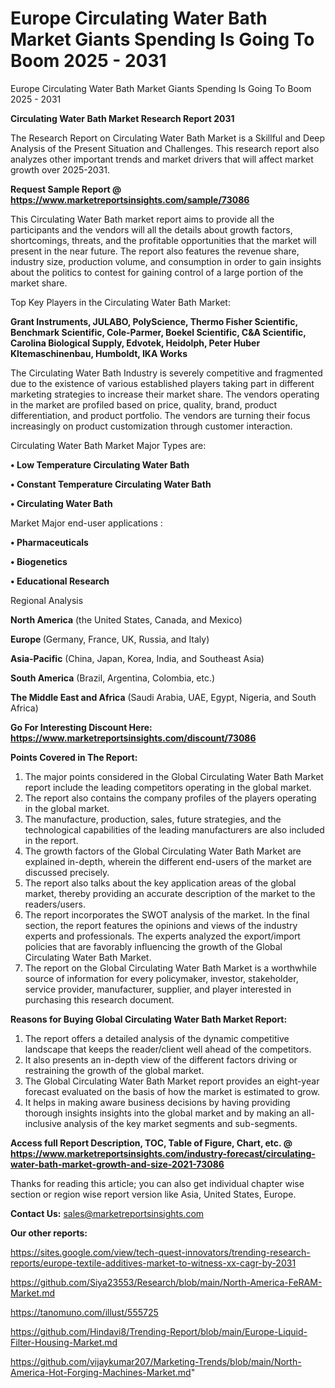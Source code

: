 # Europe Circulating Water Bath Market Giants Spending Is Going To Boom 2025 - 2031
Europe Circulating Water Bath Market Giants Spending Is Going To Boom 2025 - 2031

<strong>Circulating Water Bath Market Research Report 2031</strong>

The Research Report on Circulating Water Bath Market is a Skillful and Deep Analysis of the Present Situation and Challenges. This research report also analyzes other important trends and market drivers that will affect market growth over 2025-2031.

<strong>Request Sample Report @ <a href=https://www.marketreportsinsights.com/sample/73086>https://www.marketreportsinsights.com/sample/73086</a></strong>

This Circulating Water Bath market report aims to provide all the participants and the vendors will all the details about growth factors, shortcomings, threats, and the profitable opportunities that the market will present in the near future. The report also features the revenue share, industry size, production volume, and consumption in order to gain insights about the politics to contest for gaining control of a large portion of the market share.

Top Key Players in the Circulating Water Bath Market:

<strong>Grant Instruments, JULABO, PolyScience, Thermo Fisher Scientific, Benchmark Scientific, Cole-Parmer, Boekel Scientific, C&A Scientific, Carolina Biological Supply, Edvotek, Heidolph, Peter Huber Kltemaschinenbau, Humboldt, IKA Works</strong>

The Circulating Water Bath Industry is severely competitive and fragmented due to the existence of various established players taking part in different marketing strategies to increase their market share. The vendors operating in the market are profiled based on price, quality, brand, product differentiation, and product portfolio. The vendors are turning their focus increasingly on product customization through customer interaction.

Circulating Water Bath Market Major Types are:

<strong>• Low Temperature Circulating Water Bath

• Constant Temperature Circulating Water Bath

• Circulating Water Bath</strong>

Market Major end-user applications :

<strong>• Pharmaceuticals

• Biogenetics

• Educational Research</strong>

Regional Analysis

</u><strong><b>North America</b></strong> (the United States, Canada, and Mexico)

<strong><b>Europe </b></strong>(Germany, France, UK, Russia, and Italy)

<strong><b>Asia-Pacific</b></strong> (China, Japan, Korea, India, and Southeast Asia)

<strong><b>South America</b></strong> (Brazil, Argentina, Colombia, etc.)

<strong><b>The Middle East and Africa</b></strong> (Saudi Arabia, UAE, Egypt, Nigeria, and South Africa)

<strong>Go For Interesting Discount Here: <a href=https://www.marketreportsinsights.com/discount/73086>https://www.marketreportsinsights.com/discount/73086</a></strong>

<strong>Points Covered in The Report:</strong>
<ol>
  <li>The major points considered in the Global Circulating Water Bath Market report include the leading competitors operating in the global market.</li>
  <li>The report also contains the company profiles of the players operating in the global market.</li>
  <li>The manufacture, production, sales, future strategies, and the technological capabilities of the leading manufacturers are also included in the report.</li>
  <li>The growth factors of the Global Circulating Water Bath Market are explained in-depth, wherein the different end-users of the market are discussed precisely.</li>
  <li>The report also talks about the key application areas of the global market, thereby providing an accurate description of the market to the readers/users.</li>
  <li>The report incorporates the SWOT analysis of the market. In the final section, the report features the opinions and views of the industry experts and professionals. The experts analyzed the export/import policies that are favorably influencing the growth of the Global Circulating Water Bath Market.</li>
  <li>The report on the Global Circulating Water Bath Market is a worthwhile source of information for every policymaker, investor, stakeholder, service provider, manufacturer, supplier, and player interested in purchasing this research document.</li>
</ol>
<strong>Reasons for Buying Global Circulating Water Bath Market Report:</strong>

<ol>
  <li>The report offers a detailed analysis of the dynamic competitive landscape that keeps the reader/client well ahead of the competitors.</li>
  <li>It also presents an in-depth view of the different factors driving or restraining the growth of the global market.</li>
  <li>The Global Circulating Water Bath Market report provides an eight-year forecast evaluated on the basis of how the market is estimated to grow.</li>
  <li>It helps in making aware business decisions by having providing thorough insights insights into the global market and by making an all-inclusive analysis of the key market segments and sub-segments.</li>
</ol>
<strong>Access full Report Description, TOC, Table of Figure, Chart, etc. @ <a href=https://www.marketreportsinsights.com/industry-forecast/circulating-water-bath-market-growth-and-size-2021-73086>https://www.marketreportsinsights.com/industry-forecast/circulating-water-bath-market-growth-and-size-2021-73086</a></strong>


Thanks for reading this article; you can also get individual chapter wise section or region wise report version like Asia, United States, Europe.

<strong>Contact Us:</strong>
sales@marketreportsinsights.com

<strong>Our other reports:</strong>

<a href=https://sites.google.com/view/tech-quest-innovators/trending-research-reports/europe-textile-additives-market-to-witness-xx-cagr-by-2031>https://sites.google.com/view/tech-quest-innovators/trending-research-reports/europe-textile-additives-market-to-witness-xx-cagr-by-2031</a>

<a href=https://github.com/Siya23553/Research/blob/main/North-America-FeRAM-Market.md>https://github.com/Siya23553/Research/blob/main/North-America-FeRAM-Market.md</a>

<a href=https://tanomuno.com/illust/555725>https://tanomuno.com/illust/555725</a>

<a href=https://github.com/Hindavi8/Trending-Report/blob/main/Europe-Liquid-Filter-Housing-Market.md>https://github.com/Hindavi8/Trending-Report/blob/main/Europe-Liquid-Filter-Housing-Market.md</a>

<a href=https://github.com/vijaykumar207/Marketing-Trends/blob/main/North-America-Hot-Forging-Machines-Market.md>https://github.com/vijaykumar207/Marketing-Trends/blob/main/North-America-Hot-Forging-Machines-Market.md</a>"
